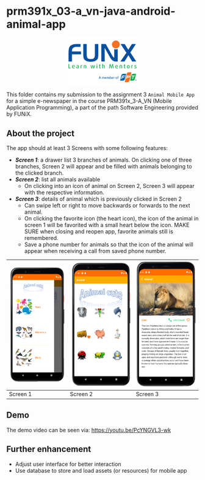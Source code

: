 # prm391x_03-a_vn-java-android-animal-app


<p align="center"><a href="https://funix.edu.vn/gioi-thieu-funix/"><img src="/res/image/funix.png" width="200"/></a></p>

 This folder contains my submission to the assignment 3 `Animal Mobile App` for a simple e-newspaper in the course PRM391x_3-A_VN (Mobile Application Programming), a part of the path Software Engineering provided by FUNiX.



## About the project
The app should at least 3 Screens with some following features:
- _**Screen 1**_: a drawer list 3 branches of animals. On clicking one of three branches, Screen 2 will appear and be filled with animals belonging to the clicked branch.
- **_Screen 2_**: list all animals available
  - On clicking into an icon of animal on Screen 2, Screen 3 will appear with the respective information.
- **_Screen 3_**: details of animal which is previously clicked in Screen 2
  - Can swipe left or right to move backwards or forwards to the next animal.
  - On clicking the favorite icon (the heart icon), the icon of the animal in screen 1 will be favorited with a small heart below the icon. MAKE SURE when closing and reopen app, favorite animals still is remembered.
  - Save a phone number for animals so that the icon of the animal will appear when receiving a call from saved phone number.

| ![](res/image/screen3.png) | ![](res/image/screen1.png) | ![](res/image/screen2.png)     |
| :-------------| :------------- | :------------- |
| Screen 1      | Screen 2    | Screen 3       |



## Demo

The demo video can be seen via: https://youtu.be/PcYNGVL3-wk




## Further enhancement
- Adjust user interface for better interaction
- Use database to store and load assets (or resources) for mobile app
